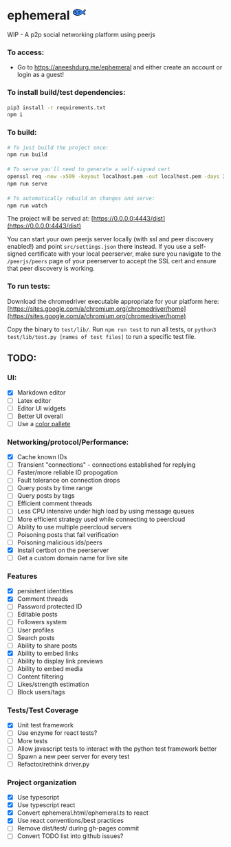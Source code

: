 <h1>
    ephemeral
    <img src="https://raw.githubusercontent.com/aneeshdurg/ephemeral/main/src/assets/logo.png"/>
</h1>

WIP - A p2p social networking platform using peerjs

### To access:

- Go to https://aneeshdurg.me/ephemeral and either create an account or login as a guest!

### To install build/test dependencies:
```bash
pip3 install -r requirements.txt
npm i
```

### To build:
```bash
# To just build the project once:
npm run build

# To serve you'll need to generate a self-signed cert
openssl req -new -x509 -keyout localhost.pem -out localhost.pem -days 365 -nodes
npm run serve

# To automatically rebuild on changes and serve:
npm run watch
```

The project will be served at: [https://0.0.0.0:4443/dist](https://0.0.0.0:4443/dist)

You can start your own peerjs server locally (with ssl and peer
discovery enabled!) and point `src/settings.json` there instead. If you use a
self-signed certificate with your local peerserver, make sure you navigate to
the `/peerjs/peers` page of your peerserver to accept the SSL cert and ensure
that peer discovery is working.

### To run tests:
Download the chromedriver executable appropriate for your platform here:
[https://sites.google.com/a/chromium.org/chromedriver/home](https://sites.google.com/a/chromium.org/chromedriver/home)

Copy the binary to `test/lib/`.
Run `npm run test` to run all tests, or `python3 test/lib/test.py [names of test
files]` to run a specific test file.

## TODO:

### UI:
- [x] Markdown editor
- [ ] Latex editor
- [ ] Editor UI widgets
- [ ] Better UI overall
- [ ] Use a [color pallete](https://palette.ninja/#26556a-#266a63-#4bc2d0-#348790-#26636a)

### Networking/protocol/Performance:
- [x] Cache known IDs
- [ ] Transient "connections" - connections established for replying
- [ ] Faster/more reliable ID propogation
- [ ] Fault tolerance on connection drops
- [ ] Query posts by time range
- [ ] Query posts by tags
- [ ] Efficient comment threads
- [ ] Less CPU intensive under high load by using message queues
- [ ] More efficient strategy used while connecting to peercloud
- [ ] Ability to use multiple peercloud servers
- [ ] Poisoning posts that fail verification
- [ ] Poisoning malicious ids/peers
- [x] Install certbot on the peerserver
- [ ] Get a custom domain name for live site

### Features
- [x] persistent identities
- [x] Comment threads
- [ ] Password protected ID
- [ ] Editable posts
- [ ] Followers system
- [ ] User profiles
- [ ] Search posts
- [ ] Ability to share posts
- [x] Ability to embed links
- [ ] Ability to display link previews
- [ ] Ability to embed media
- [ ] Content filtering
- [ ] Likes/strength estimation
- [ ] Block users/tags

### Tests/Test Coverage
- [x] Unit test framework
- [ ] Use enzyme for react tests?
- [ ] More tests
- [ ] Allow javascript tests to interact with the python test framework better
- [ ] Spawn a new peer server for every test
- [ ] Refactor/rethink driver.py

### Project organization
- [x] Use typescript
- [x] Use typescript react
- [x] Convert ephemeral.html/ephemeral.ts to react
- [x] Use react conventions/best practices
- [ ] Remove dist/test/ during gh-pages commit
- [ ] Convert TODO list into github issues?
